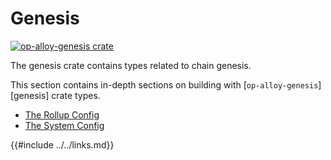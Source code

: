 # Genesis

<a href="https://crates.io/crates/op-alloy-genesis"><img src="https://img.shields.io/crates/v/op-alloy-genesis.svg" alt="op-alloy-genesis crate"></a>

The genesis crate contains types related to chain genesis.

This section contains in-depth sections on building with [`op-alloy-genesis`][genesis] crate types.

- [The Rollup Config](./rollup-config.md)
- [The System Config](./system-config.md)

<!-- Links -->

{{#include ../../links.md}}
